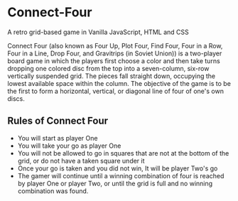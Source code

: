 # Connect-Four
A retro grid-based game in Vanilla JavaScript, HTML and CSS

Connect Four (also known as Four Up, Plot Four, Find Four, Four in a Row, Four in a Line, Drop Four, and Gravitrips (in Soviet Union)) is a two-player board game in which the players first choose a color and then take turns dropping one colored disc from the top into a seven-column, six-row vertically suspended grid. The pieces fall straight down, occupying the lowest available space within the column. The objective of the game is to be the first to form a horizontal, vertical, or diagonal line of four of one's own discs.

## Rules of Connect Four
* You will start as player One
* You will take your go as player One
* You will not be allowed to go in squares that are not at the bottom of the grid, or do not have a taken square under it
* Once your go is taken and you did not win, It will be player Two's go
* The gamer will continue until a winning combination of four is reached by player One or player Two, or until the grid is full and no winning combination was found.
